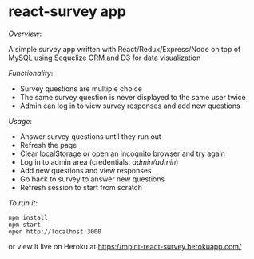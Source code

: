 # react-survey app

*Overview*:

A simple survey app written with React/Redux/Express/Node on top of MySQL using Sequelize ORM and D3 for data visualization

*Functionality*:
- Survey questions are multiple choice
- The same survey question is never displayed to the same user twice
- Admin can log in to view survey responses and add new questions

*Usage*:
- Answer survey questions until they run out
- Refresh the page
- Clear localStorage or open an incognito browser and try again
- Log in to admin area (credentials: *admin/admin*)
- Add new questions and view responses
- Go back to survey to answer new questions
- Refresh session to start from scratch

*To run it:*
```
npm install
npm start
open http://localhost:3000
```

or view it live on Heroku at https://mpint-react-survey.herokuapp.com/
